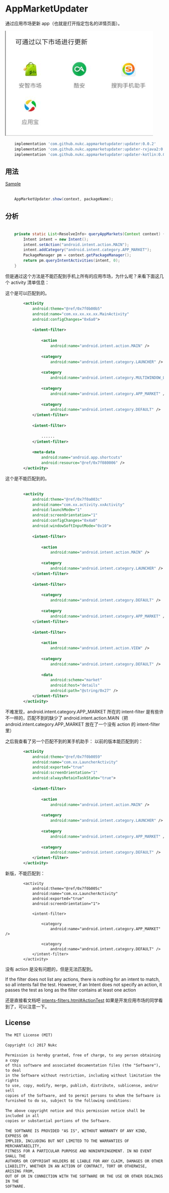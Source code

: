 # AppMarketUpdater

通过应用市场更新 app（也就是打开指定包名的详情页面）。

<img src="https://raw.githubusercontent.com/nukc/AppMarketUpdater/master/art/dialog.jpg">

```groovy
    implementation 'com.github.nukc.appmarketupdater:updater:0.0.2'
    implementation 'com.github.nukc.appmarketupdater:updater-rxjava2:0.0.2'
    implementation 'com.github.nukc.appmarketupdater:updater-kotlin:0.0.2'
```

## 用法

[Sample](https://github.com/nukc/AppMarketUpdater/blob/master/app/src/main/java/com/github/nukc/appmarketupdater/sample/MainActivity.kt)

```java

    AppMarketUpdater.show(context, packageName);
```

## 分析

```java

    private static List<ResolveInfo> queryAppMarkets(Context context) {
        Intent intent = new Intent();
        intent.setAction("android.intent.action.MAIN");
        intent.addCategory("android.intent.category.APP_MARKET");
        PackageManager pm = context.getPackageManager();
        return pm.queryIntentActivities(intent, 0);
    }
```

但是通过这个方法是不能匹配到手机上所有的应用市场，为什么呢？来看下面这几个 activity 清单信息：

这个是可以匹配到的。
```xml
        <activity
            android:theme="@ref/0x7f0b00b5"
            android:name="com.xx.xx.xx.xx.MainActivity"
            android:configChanges="0x6a0">

            <intent-filter>

                <action
                    android:name="android.intent.action.MAIN" />

                <category
                    android:name="android.intent.category.LAUNCHER" />

                <category
                    android:name="android.intent.category.MULTIWINDOW_LAUNCHER" />

                <category
                    android:name="android.intent.category.APP_MARKET" />

                <category
                    android:name="android.intent.category.DEFAULT" />
            </intent-filter>

            <intent-filter>

                ......
            </intent-filter>

            <meta-data
                android:name="android.app.shortcuts"
                android:resource="@ref/0x7f080006" />
        </activity>

```

这个是不能匹配到的。
```xml

        <activity
            android:theme="@ref/0x7f0a003c"
            android:name="com.xx.activity.xxActivity"
            android:launchMode="1"
            android:screenOrientation="1"
            android:configChanges="0x4a0"
            android:windowSoftInputMode="0x10">

            <intent-filter>

                <action
                    android:name="android.intent.action.MAIN" />

                <category
                    android:name="android.intent.category.LAUNCHER" />
            </intent-filter>

            <intent-filter>

                <category
                    android:name="android.intent.category.DEFAULT" />

                <category
                    android:name="android.intent.category.APP_MARKET" />
            </intent-filter>

            <intent-filter>

                <action
                    android:name="android.intent.action.VIEW" />

                <category
                    android:name="android.intent.category.DEFAULT" />

                <data
                    android:scheme="market"
                    android:host="details"
                    android:path="@string/0x27" />
            </intent-filter>
        </activity>

```

不难发现，android.intent.category.APP_MARKET 所在的 intent-filter 是有些许不一样的，匹配不到的缺少了
android.intent.action.MAIN（把 android.intent.category.APP_MARKET 放在了一个没有 action 的 intent-filter 里）

之后我查看了另一个匹配不到的某手机助手：
以前的版本能匹配到的：
```xml
        <activity
            android:theme="@ref/0x7f0b0059"
            android:name="com.xx.LauncherActivity"
            android:exported="true"
            android:screenOrientation="1"
            android:alwaysRetainTaskState="true">

            <intent-filter>

                <action
                    android:name="android.intent.action.MAIN" />

                <category
                    android:name="android.intent.category.LAUNCHER" />

                <category
                    android:name="android.intent.category.APP_MARKET" />

                <category
                    android:name="android.intent.category.DEFAULT" />
            </intent-filter>
        </activity>
```

新版，不能匹配到：
```
        <activity
            android:theme="@ref/0x7f0b005c"
            android:name="com.xx.LauncherActivity"
            android:exported="true"
            android:screenOrientation="1">

            <intent-filter>

                <category
                    android:name="android.intent.category.APP_MARKET" />

                <category
                    android:name="android.intent.category.DEFAULT" />
            </intent-filter>
        </activity>
```

没有 action 是没有问题的，但是无法匹配到。

If the filter does not list any actions, there is nothing for an intent to match, so all intents fail the test.
However, if an Intent does not specify an action, it passes the test as long as the filter contains at least one action

还是直接看文档吧 [intents-filters.html#ActionTest](https://developer.android.com/guide/components/intents-filters.html#ActionTest)
如果是开发应用市场的同学看到了，可以注意一下。


## License

    The MIT License (MIT)

    Copyright (c) 2017 Nukc

    Permission is hereby granted, free of charge, to any person obtaining a copy
    of this software and associated documentation files (the "Software"), to deal
    in the Software without restriction, including without limitation the rights
    to use, copy, modify, merge, publish, distribute, sublicense, and/or sell
    copies of the Software, and to permit persons to whom the Software is
    furnished to do so, subject to the following conditions:

    The above copyright notice and this permission notice shall be included in all
    copies or substantial portions of the Software.

    THE SOFTWARE IS PROVIDED "AS IS", WITHOUT WARRANTY OF ANY KIND, EXPRESS OR
    IMPLIED, INCLUDING BUT NOT LIMITED TO THE WARRANTIES OF MERCHANTABILITY,
    FITNESS FOR A PARTICULAR PURPOSE AND NONINFRINGEMENT. IN NO EVENT SHALL THE
    AUTHORS OR COPYRIGHT HOLDERS BE LIABLE FOR ANY CLAIM, DAMAGES OR OTHER
    LIABILITY, WHETHER IN AN ACTION OF CONTRACT, TORT OR OTHERWISE, ARISING FROM,
    OUT OF OR IN CONNECTION WITH THE SOFTWARE OR THE USE OR OTHER DEALINGS IN THE
    SOFTWARE.